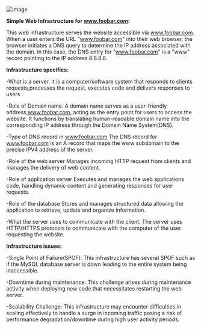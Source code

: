 ![image](https://github.com/Estherkiguru/alx-system_engineering-devops/assets/138945105/e95cf800-d8f4-49c1-a4f7-7e8dc95d6ff0)



**Simple Web Infrastructure for www.foobar.com:**

This web infrastructure serves the website accessible via www.foobar.com. When a user enters the URL "www.foobar.com" into their web browser, the browser initiates a DNS query to determine the IP address associated with the domain. In this case, the DNS entry for "www.foobar.com" is a "www" record pointing to the IP address 8.8.8.8.

**Infrastructure specifics:**

-What is a server.
It is a computer/software system that responds to clients requests,processes the request, executes code and delivers responses to users.

-Role of Domain name.
A domain name serves as a user-friendly address,www.foobar.com, acting as the entry point for users to access the website. It functions by translating  human-readable domain name into the corresponding IP address through the Domain Name System(DNS).

-Type of DNS record in www.foobar.com
The DNS record for www.foobar.com is an A record that maps the www subdomain to the precise IPV4 address of the server.

-Role of the web server
Manages incoming HTTP request from clients and manages the delivery of web content.

-Role of application server
Executes and manages the web applications code, handling dynamic content and generating responses for user requests.

-Role of the database
Stores and manages structured data allowing the application to retrieve, update and organize information.

-What the server uses to communicate with the client.
The server uses HTTP/HTTPS protocols to communicate with the computer of the user requesting the website.

**Infrastructure issues:**

-Single Point of Failure(SPOF):
This infrastructure has several SPOF such as if the MySQL database server is down leading to the entire system being inaccessible.

-Downtime during maintenance:
This challenge arises during maintenance activity when deploying new code that necessitates restarting the web server.

-Scalability Challenge:
This infrastructure may encounter difficulties in scaling effectively to handle a surge in incoming traffic posing a risk of performance degradation/downtime during high user activity periods.



